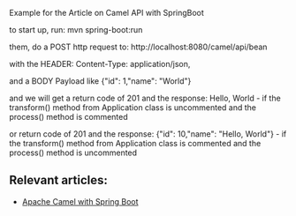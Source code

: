 Example for the Article on Camel API with SpringBoot

to start up, run:
	mvn spring-boot:run
	
them, do a POST http request to:
	http://localhost:8080/camel/api/bean 

with the HEADER: Content-Type: application/json, 

and a BODY Payload like {"id": 1,"name": "World"}

and we will get a return code of 201 and the response: Hello, World - if the transform() method from Application class is uncommented and the process() method is commented

or return code of 201 and the response: {"id": 10,"name": "Hello, World"} - if the transform() method from Application class is commented and the process() method is uncommented 

## Relevant articles:

- [Apache Camel with Spring Boot](http://www.baeldung.com/apache-camel-spring-boot)
